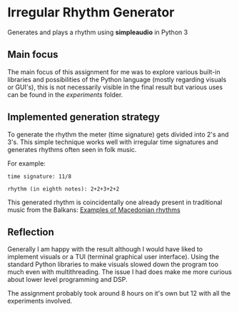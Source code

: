 
# Irregular Rhythm Generator

Generates and plays a rhythm using **simpleaudio** in Python 3

## Main focus

The main focus of this assignment for me was to explore various built-in libraries and possibilities of the Python language (mostly regarding visuals or GUI's), this is not necessarily visible in the final result but various uses can be found in the *experiments* folder.

## Implemented generation strategy

To generate the rhythm the meter (time signature) gets divided into 2's and 3's. This simple technique works well with irregular time signatures and generates rhythms often seen in folk music.

For example:

    time signature: 11/8

    rhythm (in eighth notes): 2+2+3+2+2

This generated rhythm is coincidentally one already present in traditional music from the Balkans:
[Examples of Macedonian rhythms](https://en.wikipedia.org/wiki/Music_of_North_Macedonia)

## Reflection

Generally I am happy with the result although I would have liked to implement visuals or a TUI (terminal graphical user interface). Using the standard Python libraries to make visuals slowed down the program too much even with multithreading. The issue I had does make me more curious about lower level programming and DSP.

The assignment probably took around 8 hours on it's own but 12 with all the experiments involved.
